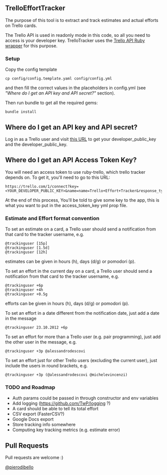 ## TrelloEffortTracker
The purpose of this tool is to extract and track estimates and actual efforts on Trello cards.

The Trello API is used in readonly mode in this code, so all you need to access is your developer key.
TrelloTracker uses the [Trello API Ruby wrapper](https://github.com/jeremytregunna/ruby-trello) for this purpose.

### Setup
Copy the config template

    cp config/config.template.yaml config/config.yml

and then fill the correct values in the placeholders in config.yml (see _"Where do I get an API key and API secret?"_ section).

Then run bundle to get all the required gems:

    bundle install

## Where do I get an API key and API secret?
Log in as a Trello user and visit [this URL](https://trello.com/1/appKey/generate) to get your developer\_public\_key and the developer\_public\_key.

## Where do I get an API Access Token Key?
You will need an access token to use ruby-trello, which trello tracker depends on. To get it, you'll need to go to this URL:

    https://trello.com/1/connect?key=<YOUR_DEVELOPER_PUBLIC_KEY>&name=name=Trello+Effort+Tracker&response_type=token&scope=read,write&expiration=never

At the end of this process, You'll be told to give some key to the app, this is what you want to put in the access\_token\_key yml prop file.

### Estimate and Effort format convention
To set an estimate on a card, a Trello user should send a notification from that card to the tracker username, e.g.

    @trackinguser [15p]
    @trackinguser [1.5d]
    @trackinguser [12h]

estimates can be given in hours (h), days (d/g) or pomodori (p).

To set an effort in the current day on a card, a Trello user should send a notification from that card to the tracker username, e.g.

    @trackinguser +6p
    @trackinguser +4h
    @trackinguser +0.5g

efforts can be given in hours (h), days (d/g) or pomodori (p).

To set an effort in a date different from the notification date, just add a date in the message

    @trackinguser 23.10.2012 +6p

To set an effort for more than a Trello user (e.g. pair programming), just add the other user in the message, e.g.

    @trackinguser +3p @alessandrodescovi

To set an effort just for other Trello users (excluding the current user), just include the users in round brackets, e.g.

    @trackinguser +3p (@alessandrodescovi @michelevincenzi)

### TODO and Roadmap
* Auth params could be passed in through constructor and env variables
* Add logging (https://github.com/TwP/logging ?)
* A card should be able to tell its total effort
* CSV export (FasterCSV?)
* Google Docs export
* Store tracking info somewhere
* Computing key tracking metrics (e.g. estimate error)


## Pull Requests

Pull requests are welcome :)

[@pierodibello](http://twitter.com/pierodibello)